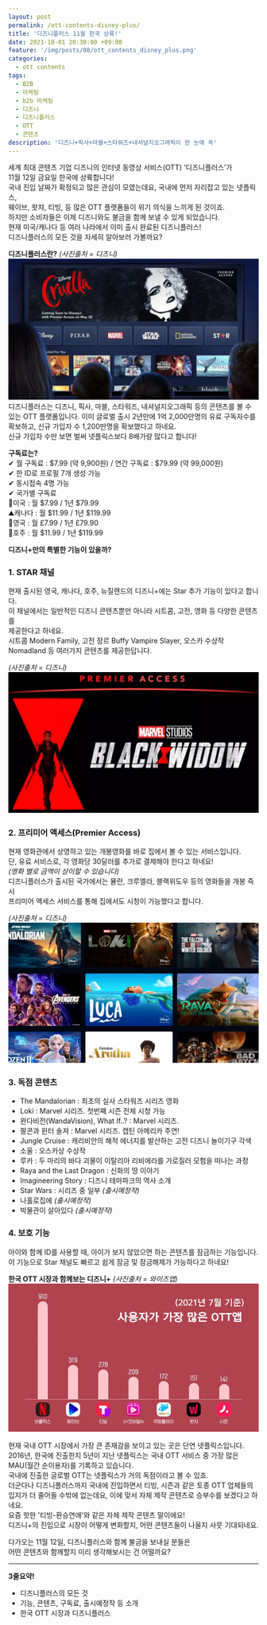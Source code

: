 ```yaml
---
layout: post
permalink: /ott-contents-disney-plus/
title: '디즈니플러스 11월 한국 상륙!'
date: 2021-10-01 20:30:00 +09:00
feature: '/img/posts/08/ott_contents_disney_plus.png'
categories:
  - ott contents
tags:
  - B2B
  - 마케팅
  - b2b 마케팅
  - 디즈니
  - 디즈니플러스
  - OTT
  - 콘텐츠
description: '디즈니+픽사+마블+스타워즈+내셔널지오그래픽이 한 눈에 쏙'   
---
```

세계 최대 콘텐츠 기업 디즈니의 인터넷 동영상 서비스(OTT) ‘디즈니플러스’가    
11월 12일 금요일 한국에 상륙합니다!   
국내 진입 날짜가 확정되고 많은 관심이 모였는데요, 국내에 먼저 자리잡고 있는 넷플릭스,    
웨이브, 왓챠, 티빙, 등 많은 OTT 플랫폼들이 위기 의식을 느끼게 된 것이죠.    
하지만 소비자들은 이제 디즈니와도 불금을 함께 보낼 수 있게 되었습니다.   
현재 미국/캐나다 등 여러 나라에서 이미 출시 완료된 디즈니플러스!    
디즈니플러스의 모든 것을 자세히 알아보러 가볼까요?   

**디즈니플러스란?**
_(사진출처 = 디즈니)_     
![디즈니+ 프리미어액세스](/img/posts/08/ott_disney_plus_contents.JPG)   
디즈니플러스는 디즈니, 픽사, 마블, 스타워즈, 내셔널지오그래픽 등의 콘텐츠를 볼 수 있는 OTT 플랫폼입니다. 이미 글로벌 출시 2년만에 1억 2,000만명의 유료 구독자수를 확보하고, 신규 가입자 수 1,200만명을 확보했다고 하네요.   
신규 가입자 수만 보면 벌써 넷플릭스보다 8배가량 많다고 합니다!   

**구독료는?**   
✔ 월 구독료 : $7.99 (약 9,900원) / 연간 구독료 : $79.99 (약 99,000원)   
✔ 한 ID로 프로필 7개 생성 가능   
✔ 동시접속 4명 가능   
✔ 국가별 구독료   
🗽미국 : 월 $7.99 / 1년 $79.99   
⛰캐나다 : 월 $11.99 / 1년 $119.99   
🚋영국 : 월 £7.99 / 1년 £79.90   
🚞호주 : 월 $11.99 / 1년 $119.99

**디즈니+만의 특별한 기능이 있을까?**   
### 1. STAR 채널 ###   
현재 출시된 영국, 캐나다, 호주, 뉴질랜드의 디즈니+에는 Star 추가 기능이 있다고 합니다.    
이 채널에서는 일반적인 디즈니 콘텐츠뿐만 아니라 시트콤, 고전, 영화 등 다양한 콘텐츠를    
제공한다고 하네요.    
시트콤 Modern Family, 고전 장르 Buffy Vampire Slayer, 오스카 수상작 Nomadland 등 여러가지 콘텐츠를 제공한답니다.   

_(사진출처 = 디즈니)_
![디즈니+ 프리미어액세스](/img/posts/08/ott_disney_plus_premium_acess_contents.JPG)
### 2. 프리미어 액세스(Premier Access) ###   
현재 영화관에서 상영하고 있는 개봉영화를 바로 집에서 볼 수 있는 서비스입니다.   
단, 유료 서비스로, 각 영화당 30달러를 추가로 결제해야 한다고 하네요!    
_(영화 별로 금액이 상이할 수 있습니다)_   
디즈니플러스가 출시된 국가에서는 뮬란, 크루엘라, 블랙위도우 등의 영화들을 개봉 즉시    
프리미어 액세스 서비스를 통해 집에서도 시청이 가능했다고 합니다.   

_(사진출처 = 디즈니)_   
![디즈니+ 독점컨텐츠](/img/posts/08/ott_disney_plus_monopoly_contents.JPG)   
### 3. 독점 콘텐츠 ###    
- The Mandalorian : 최초의 실사 스타워즈 시리즈 영화   
- Loki  : Marvel 시리즈. 첫번째 시즌 전체 시청 가능   
- 완다비전(WandaVision), What If..? : Marvel 시리즈.   
- 팔콘과 윈터 솔져 : Marvel 시리즈. 캡틴 아메리카 주연!   
- Jungle Cruise : 캐리비안의 해적 에너지를 발산하는 고전 디즈니 놀이기구 각색   
- 소울 : 오스카상 수상작   
- 루카 : 두 마리의 바다 괴물이 이탈리아 리비에라를 가로질러 모험을 떠나는 과정   
- Raya and the Last Dragon : 신화의 땅 이야기   
- Imagineering Story : 디즈니 테마파크의 역사 소개   
- Star Wars : 시리즈 중 일부 _(출시예정작)_     
- 나홀로집에 _(출시예정작)_      
- 박물관이 살아있다 _(출시예정작)_     

### 4. 보호 기능 ###   
아이와 함께 ID를 사용할 때, 아이가 보지 않았으면 하는 콘텐츠를 잠금하는 기능입니다.   
이 기능으로 Star 채널도 빠르고 쉽게 잠금 및 잠금해제가 가능하다고 하네요!   



**한국 OTT 시장과 함께보는 디즈니+** _(사진출처 = 와이즈앱)_   
![OTT앱 사용자 순위](/img/posts/08/ott_contents_user.JPG)   

현재 국내 OTT 시장에서 가장 큰 존재감을 보이고 있는 곳은 단연 넷플릭스입니다.   
2016년, 한국에 진출한지 5년이 지난 넷플릭스는 국내 OTT 서비스 중 가장 많은    
MAU(월간 순이용자)를 기록하고 있습니다.    
국내에 진출한 글로벌 OTT는 넷플릭스가 거의 독점이라고 볼 수 있죠.   
더군다나 디즈니플러스까지 국내에 진입하면서 티빙, 시즌과 같은 토종 OTT 업체들의 입지가 더 줄어들 수밖에 없는데요, 이에 맞서 자체 제작 콘텐츠로 승부수를 보겠다고 하네요.    
요즘 핫한 '티빙-환승연애'와 같은 자체 제작 콘텐츠 말이에요!    
디즈니+의 진입으로 시장이 어떻게 변화할지, 어떤 콘텐츠들이 나올지 사뭇 기대되네요.   

다가오는 11월 12일, 디즈니플러스와 함께 불금을 보내실 분들은    
어떤 콘텐츠와 함께할지 미리 생각해보시는 건 어떨까요?   

--------------------------------------------------------

**3줄요약!**
+ 디즈니플러스의 모든 것   
+ 기능, 콘텐츠, 구독료, 출시예정작 등 소개   
+ 한국 OTT 시장과 디즈니플러스      
